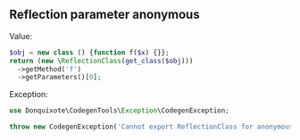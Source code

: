 ## Reflection parameter anonymous

Value:

```php
$obj = new class () {function f($x) {}};
return (new \ReflectionClass(get_class($obj)))
  ->getMethod('f')
  ->getParameters()[0];
```

Exception:

```php
use Donquixote\CodegenTools\Exception\CodegenException;

throw new CodegenException('Cannot export ReflectionClass for anonymous class.');
```
